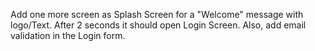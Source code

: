 Add one more screen as Splash Screen for a "Welcome" message with logo/Text. After 2 seconds it should open Login Screen. Also, add email validation in the Login form. 
